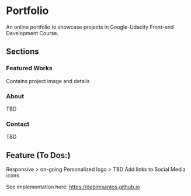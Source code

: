 # Portfolio

An online portfolio to showcase projects in Google-Udacity Front-end Development Course.

## Sections
### Featured Works
Contains project image and details
### About
TBD
### Contact
TBD

## Feature (To Dos:)
Responsive > on-going
Personalized logo > TBD
Add links to Social Media icons

See implementation here: https://debimsantos.github.io

